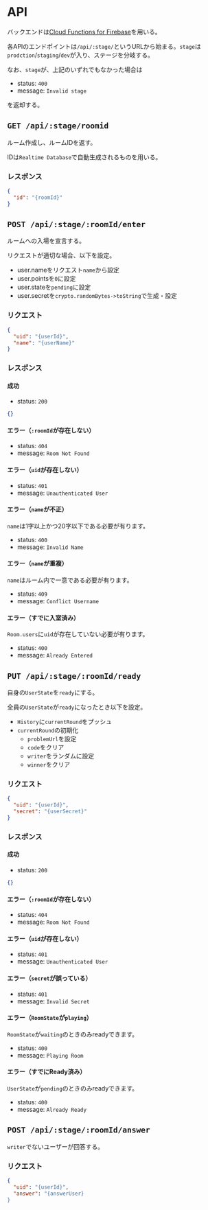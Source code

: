 # API

バックエンドは[Cloud Functions for Firebase](https://firebase.google.com/docs/functions?hl=ja)を用いる。

各APIのエンドポイントは`/api/:stage/`というURLから始まる。`stage`は`prodction`/`staging`/`dev`が入り、ステージを分岐する。

なお、`stage`が、上記のいずれでもなかった場合は

- status: `400`
- message: `Invalid stage`

を返却する。

## `GET /api/:stage/roomid`

ルーム作成し、ルームIDを返す。

IDは`Realtime Database`で自動生成されるものを用いる。

### レスポンス

```json
{
  "id": "{roomId}"
}
```

## `POST /api/:stage/:roomId/enter`

ルームへの入場を宣言する。

リクエストが適切な場合、以下を設定。

- user.nameをリクエスト`name`から設定
- user.pointsを`0`に設定
- user.stateを`pending`に設定
- user.secretを`crypto.randomBytes->toString`で生成・設定

### リクエスト

```json
{
  "uid": "{userId}",
  "name": "{userName}"
}
```

### レスポンス

#### 成功

- status: `200`

```json
{}
```

#### エラー（`:roomId`が存在しない）

- status: `404`
- message: `Room Not Found`

#### エラー（`uid`が存在しない）

- status: `401`
- message: `Unauthenticated User`

#### エラー（`name`が不正）

`name`は1字以上かつ20字以下である必要が有ります。

- status: `400`
- message: `Invalid Name`

#### エラー（`name`が重複）

`name`はルーム内で一意である必要が有ります。

- status: `409`
- message: `Conflict Username`

#### エラー（すでに入室済み）

`Room.users`に`uid`が存在していない必要が有ります。

- status: `400`
- message: `Already Entered`

## `PUT /api/:stage/:roomId/ready`

自身の`UserState`を`ready`にする。

全員の`UserState`が`ready`になったとき以下を設定。

- `History`に`currentRound`をプッシュ
- `currentRound`の初期化
  - `problemUrl`を設定
  - `code`をクリア
  - `writer`をランダムに設定
  - `winner`をクリア

### リクエスト

```json
{
  "uid": "{userId}",
  "secret": "{userSecret}"
}
```

### レスポンス

#### 成功

- status: `200`

```json
{}
```

#### エラー（`:roomId`が存在しない）

- status: `404`
- message: `Room Not Found`

#### エラー（`uid`が存在しない）

- status: `401`
- message: `Unauthenticated User`

#### エラー（`secret`が誤っている）

- status: `401`
- message: `Invalid Secret`

#### エラー（`RoomState`が`playing`）

`RoomState`が`waiting`のときのみreadyできます。

- status: `400`
- message: `Playing Room`

#### エラー（すでにReady済み）

`UserState`が`pending`のときのみreadyできます。

- status: `400`
- message: `Already Ready`

## `POST /api/:stage/:roomId/answer`

`writer`でないユーザーが回答する。

### リクエスト

```json
{
  "uid": "{userId}",
  "answer": "{answerUser}
}
```